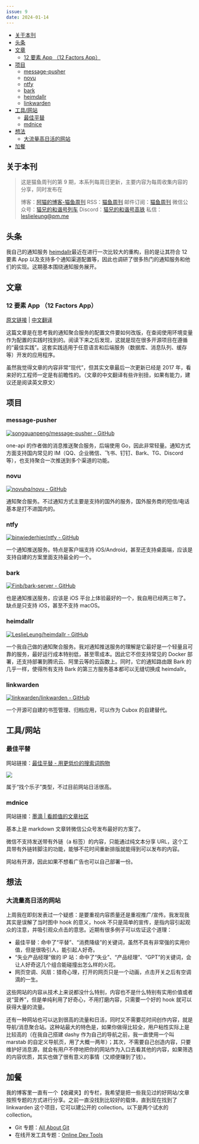```yaml
---
issue: 9
date: 2024-01-14
---
```


- [关于本刊](#%E5%85%B3%E4%BA%8E%E6%9C%AC%E5%88%8A)
- [头条](#%E5%A4%B4%E6%9D%A1)
- [文章](#%E6%96%87%E7%AB%A0)
  - [12 要素 App （12 Factors App）](#12%20%E8%A6%81%E7%B4%A0%20App%20%EF%BC%8812%20Factors%20App%EF%BC%89)
- [项目](#%E9%A1%B9%E7%9B%AE)
  - [message-pusher](#message-pusher)
  - [novu](#novu)
  - [ntfy](#ntfy)
  - [bark](#bark)
  - [heimdallr](#heimdallr)
  - [linkwarden](#linkwarden)
- [工具/网站](#%E5%B7%A5%E5%85%B7/%E7%BD%91%E7%AB%99)
  - [最佳平替](#%E6%9C%80%E4%BD%B3%E5%B9%B3%E6%9B%BF)
  - [mdnice](#mdnice)
- [想法](#%E6%83%B3%E6%B3%95)
  - [大流量高日活的网站](#%E5%A4%A7%E6%B5%81%E9%87%8F%E9%AB%98%E6%97%A5%E6%B4%BB%E7%9A%84%E7%BD%91%E7%AB%99)
- [加餐](#%E5%8A%A0%E9%A4%90)

## 关于本刊

> 这是猫鱼周刊的第 9 期，本系列每周日更新，主要内容为每周收集内容的分享，同时发布在
>
> 博客：[阿猫的博客-猫鱼周刊](https://ameow.xyz/categories/weekly)
> RSS：[猫鱼周刊](https://ameow.xyz/feed/categories/weekly.xml)
> 邮件订阅：[猫鱼周刊](https://quaily.com/ameow)
> 微信公众号：[猫兄的和谐号列车](http://img.ameow.xyz/202401141448662.png)
> Discord：[猫兄的和谐号高铁](https://discord.gg/5G5Nbtuz)
> 私信：[leslieleung@pm.me](mailto:leslieleung@pm.me)

## 头条

我自己的通知服务 [heimdallr](https://github.com/LeslieLeung/heimdallr)最近在进行一次比较大的重构，目的是让其符合 12 要素 App 以及支持多个通知渠道配置等，因此也调研了很多热门的通知服务和他们的实现。这期基本围绕通知服务展开。

## 文章

### 12 要素 App （12 Factors App）

[原文链接](https://12factor.net/) | [中文翻译](https://12factor.net/zh_cn/)

这篇文章是在思考我的通知聚合服务的配置文件要如何改版，在查阅使用环境变量作为配置的实践时找到的。阅读下来之后发现，这就是现在很多开源项目在遵循的“最佳实践”。这套实践适用于任意语言和后端服务（数据库、消息队列、缓存等）开发的应用程序。

虽然我觉得文章的内容非常“现代”，但其实文章最后一次更新已经是 2017 年，看来好的工程师一定是有前瞻性的。（文章的中文翻译有些许别扭，如果有能力，建议还是阅读英文原文）

## 项目

### message-pusher

[![songquanpeng/message-pusher - GitHub](https://gh-card.dev/repos/songquanpeng/message-pusher.svg?fullname=)](https://github.com/songquanpeng/message-pusher)

one-api 的作者做的消息推送聚合服务，后端使用 Go，因此非常轻量。通知方式方面支持国内常见的 IM（QQ、企业微信、飞书、钉钉、Bark、TG、Discord 等），也支持聚合一次推送到多个渠道的功能。

### novu

[![novuhq/novu - GitHub](https://gh-card.dev/repos/novuhq/novu.svg?fullname=)](https://github.com/novuhq/novu)

通知聚合服务。不过通知方式主要是支持的国外的服务，国外服务商的短信/电话基本是打不进国内的。

### ntfy

[![binwiederhier/ntfy - GitHub](https://gh-card.dev/repos/binwiederhier/ntfy.svg?fullname=)](https://github.com/binwiederhier/ntfy)

一个通知推送服务。特点是客户端支持 iOS/Android，甚至还支持桌面端，应该是支持自建的方案里面支持最全的一个。

### bark

[![Finb/bark-server - GitHub](https://gh-card.dev/repos/Finb/bark-server.svg?fullname=)](https://github.com/Finb/bark-server)

也是通知推送服务，应该是 iOS 平台上体验最好的一个，我自用已经两三年了。缺点是只支持 iOS，甚至不支持 macOS。

### heimdallr

[![LeslieLeung/heimdallr - GitHub](https://gh-card.dev/repos/LeslieLeung/heimdallr.svg?fullname=)](https://github.com/LeslieLeung/heimdallr)

一个我自己做的通知聚合服务。我对通知推送服务的理解是它最好是一个轻量且可靠的服务，最好运行成本特别低，甚至零成本。因此它不但支持常见的 Docker 部署，还支持部署到腾讯云、阿里云等的云函数上。同时，它的通知路由跟 Bark 的几乎一样，使得所有支持 Bark 的第三方服务基本都可以无缝切换成 heimdallr。

### linkwarden

[![linkwarden/linkwarden - GitHub](https://gh-card.dev/repos/linkwarden/linkwarden.svg?fullname=)](https://github.com/linkwarden/linkwarden)

一个开源可自建的书签管理、归档应用，可以作为 Cubox 的自建替代。

## 工具/网站

### 最佳平替

网站链接：[最佳平替 - 用更低价的搜索词购物](https://www.pingti.xyz/)

![](http://img.ameow.xyz/202401141527666.png)

属于“找个乐子”类型，不过目前网站日活很高。

### mdnice

网站链接：[墨滴 | 看颜值的文章社区](https://mdnice.com/)

基本上是 markdown 文章转微信公众号发布最好的方案了。

微信不支持发送带有外链（a 标签）的内容，只能通过纯文本分享 URL，这个工具带有外链转脚注的功能，能够不花时间重新排版就能得到可以发布的内容。

网站有开源，因此如果不想看广告也可以自己部署一份。

## 想法

### 大流量高日活的网站

上周我在即刻发表过一个疑惑：是要重视内容质量还是重视推广/宣传。我发现我其实是误解了当时图中 hook 的意义，hook 不只是简单的宣传，是指内容引起观众的注意，并吸引观众点击的意思。近期有很多例子可以佐证这个道理：

- 最佳平替：命中了“平替”、“消费降级”的关键词，虽然不具有非常强的实用价值，但是很吸引人，能引起人好奇。
- “失业产品经理”做的 IP 站：命中了“失业”、“产品经理”、“GPT”的关键词，会让人好奇这几个组合能碰撞出怎么样的火花。
- 网页空调、风扇：猎奇心理，打开的网页只是一个动画，点击开关之后有空调滴的一生。

这些网站的内容从技术上来说都没什么特别，内容也不是什么特别有实用价值或者说“营养”，但是单纯利用了好奇心，不用打磨内容，只需要一个好的 hook 就可以获得大量的流量。

还有一种网站也可以达到很高的流量和日活，同时又不需要花时间创作内容，就是导航/消息聚合站。这种站最大的特色是，如果你做得比较全，用户粘性实际上是比较高的（在我自己搭建 dashy 作为自己的导航之前，我一直使用一个叫 marstab 的自定义导航页，用了大概一两年）；其次，不需要自己创造内容，只要维护好消息源，就会有用户不停地把你的网站作为入口去看其他的内容，如果筛选的内容优质，其实也做了很有意义的事情（又顺便赚到了钱）。

## 加餐

我的博客里一直有一个【收藏夹】的专栏，我希望是把一些我见过的好网站/文章按照专题的方式进行分享。之前一直没找到比较好的载体，直到现在找到了 linkwarden 这个项目，它可以建公开的 collection。以下是两个试水的 collection。

- Git 专题：[All About Git](https://link.niuma.dev/public/collections/4)
- 在线开发工具专题：[Online Dev Tools](https://link.niuma.dev/public/collections/1)
